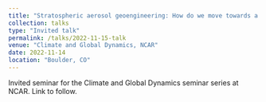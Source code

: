 ```yaml
---
title: "Stratospheric aerosol geoengineering: How do we move towards a more robust assessment?"
collection: talks
type: "Invited talk"
permalink: /talks/2022-11-15-talk
venue: "Climate and Global Dynamics, NCAR"
date: 2022-11-14
location: "Boulder, CO"
---
```


Invited seminar for the Climate and Global Dynamics seminar series at NCAR.
Link to follow.